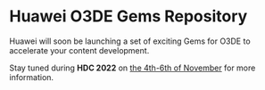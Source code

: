 # Huawei O3DE Gems Repository

Huawei will soon be launching a set of exciting Gems for O3DE to accelerate your content development. 

Stay tuned during **HDC 2022** on [the 4th-6th of November](https://developer.huawei.com/consumer/cn/hdc/hdc2022/index.html) for more information.
